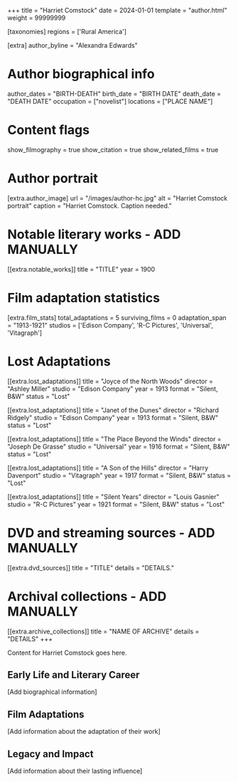 +++
title = "Harriet Comstock"
date = 2024-01-01
template = "author.html"
weight = 99999999

[taxonomies]
regions = ['Rural America']

[extra]
author_byline = "Alexandra Edwards"

# Author biographical info
author_dates = "BIRTH-DEATH"
birth_date = "BIRTH DATE"
death_date = "DEATH DATE"
occupation = ["novelist"]
locations = ["PLACE NAME"]

# Content flags
show_filmography = true
show_citation = true
show_related_films = true

# Author portrait
[extra.author_image]
url = "/images/author-hc.jpg"
alt = "Harriet Comstock portrait"
caption = "Harriet Comstock. Caption needed."

# Notable literary works - ADD MANUALLY
[[extra.notable_works]]
title = "TITLE"
year = 1900

# Film adaptation statistics
[extra.film_stats]
total_adaptations = 5
surviving_films = 0
adaptation_span = "1913-1921"
studios = ['Edison Company', 'R-C Pictures', 'Universal', 'Vitagraph']
# Lost Adaptations
[[extra.lost_adaptations]]
title = "Joyce of the North Woods"
director = "Ashley Miller"
studio = "Edison Company"
year = 1913
format = "Silent, B&W"
status = "Lost"

[[extra.lost_adaptations]]
title = "Janet of the Dunes"
director = "Richard Ridgely"
studio = "Edison Company"
year = 1913
format = "Silent, B&W"
status = "Lost"

[[extra.lost_adaptations]]
title = "The Place Beyond the Winds"
director = "Joseph De Grasse"
studio = "Universal"
year = 1916
format = "Silent, B&W"
status = "Lost"

[[extra.lost_adaptations]]
title = "A Son of the Hills"
director = "Harry Davenport"
studio = "Vitagraph"
year = 1917
format = "Silent, B&W"
status = "Lost"

[[extra.lost_adaptations]]
title = "Silent Years"
director = "Louis Gasnier"
studio = "R-C Pictures"
year = 1921
format = "Silent, B&W"
status = "Lost"


# DVD and streaming sources - ADD MANUALLY
[[extra.dvd_sources]]
title = "TITLE"
details = "DETAILS."

# Archival collections - ADD MANUALLY
[[extra.archive_collections]]
title = "NAME OF ARCHIVE"
details = "DETAILS"
+++

Content for Harriet Comstock goes here. 

## Early Life and Literary Career

[Add biographical information]

## Film Adaptations

[Add information about the adaptation of their work]

## Legacy and Impact

[Add information about their lasting influence]
